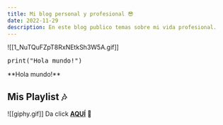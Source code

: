 ```yaml
---
title: Mi blog personal y profesional 😎
date: 2022-11-29
description: En este blog publico temas sobre mi vida profesional.
---
```


![[1_NuTQuFZpT8RxNEtkSh3W5A.gif]]

<pre>
print("Hola mundo!")
</pre>

<div className="text-green-500"> **Hola mundo!** </div>

## Mis Playlist 🎶

![[giphy.gif]]
Da click [**AQUÍ**](blog/playlist.md) 🥳






